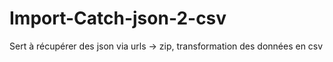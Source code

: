 # Import-Catch-json-2-csv
Sert à récupérer des json  via urls -> zip, transformation des données en csv 
